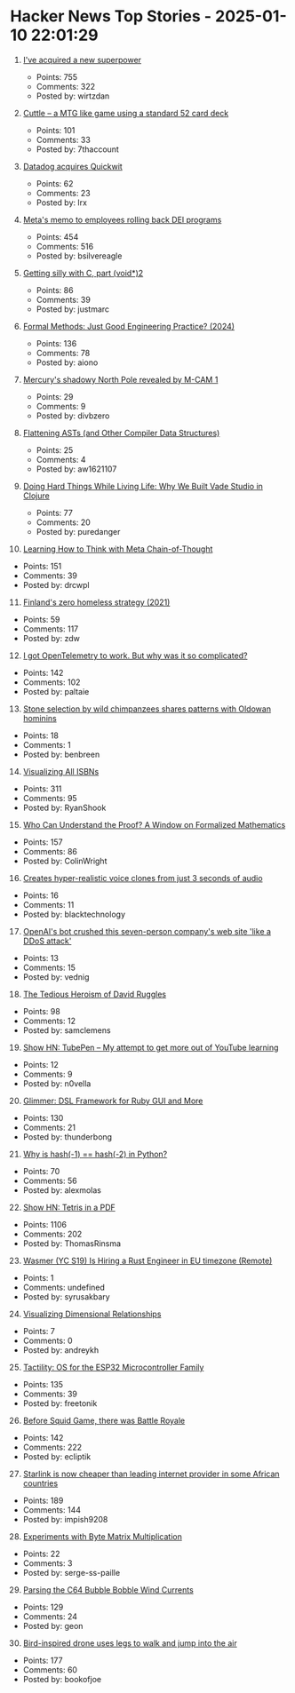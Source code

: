 # Hacker News Top Stories - 2025-01-10 22:01:29

1. [I've acquired a new superpower](https://danielwirtz.com/blog/spot-the-difference-superpower)
   - Points: 755
   - Comments: 322
   - Posted by: wirtzdan

2. [Cuttle – a MTG like game using a standard 52 card deck](https://www.pagat.com/combat/cuttle.html)
   - Points: 101
   - Comments: 33
   - Posted by: 7thaccount

3. [Datadog acquires Quickwit](https://quickwit.io/blog/quickwit-joins-datadog)
   - Points: 62
   - Comments: 23
   - Posted by: lrx

4. [Meta's memo to employees rolling back DEI programs](https://www.axios.com/2025/01/10/meta-dei-memo-employees-programs)
   - Points: 454
   - Comments: 516
   - Posted by: bsilvereagle

5. [Getting silly with C, part (void*)2](https://lcamtuf.substack.com/p/getting-silly-with-c-part-void2)
   - Points: 86
   - Comments: 39
   - Posted by: justmarc

6. [Formal Methods: Just Good Engineering Practice? (2024)](https://brooker.co.za/blog/2024/04/17/formal)
   - Points: 136
   - Comments: 78
   - Posted by: aiono

7. [Mercury's shadowy North Pole revealed by M-CAM 1](https://www.esa.int/ESA_Multimedia/Images/2025/01/Mercury_s_shadowy_north_pole_revealed_by_M-CAM_1)
   - Points: 29
   - Comments: 9
   - Posted by: divbzero

8. [Flattening ASTs (and Other Compiler Data Structures)](https://www.cs.cornell.edu/~asampson/blog/flattening.html)
   - Points: 25
   - Comments: 4
   - Posted by: aw1621107

9. [Doing Hard Things While Living Life: Why We Built Vade Studio in Clojure](https://bytes.vadelabs.com/doing-hard-things-while-living-life-why-we-built-vade-studio-in-clojure/)
   - Points: 77
   - Comments: 20
   - Posted by: puredanger

10. [Learning How to Think with Meta Chain-of-Thought](https://arxiv.org/abs/2501.04682)
   - Points: 151
   - Comments: 39
   - Posted by: drcwpl

11. [Finland's zero homeless strategy (2021)](https://oecdecoscope.blog/2021/12/13/finlands-zero-homeless-strategy-lessons-from-a-success-story/)
   - Points: 59
   - Comments: 117
   - Posted by: zdw

12. [I got OpenTelemetry to work. But why was it so complicated?](https://iconsolutions.com/blog/i-got-opentelemetry-to-work-but-why-was-it-so-complicated/)
   - Points: 142
   - Comments: 102
   - Posted by: paltaie

13. [Stone selection by wild chimpanzees shares patterns with Oldowan hominins](https://www.sciencedirect.com/science/article/pii/S0047248424001337)
   - Points: 18
   - Comments: 1
   - Posted by: benbreen

14. [Visualizing All ISBNs](https://annas-archive.org/blog/all-isbns.html)
   - Points: 311
   - Comments: 95
   - Posted by: RyanShook

15. [Who Can Understand the Proof? A Window on Formalized Mathematics](https://writings.stephenwolfram.com/2025/01/who-can-understand-the-proof-a-window-on-formalized-mathematics/)
   - Points: 157
   - Comments: 86
   - Posted by: ColinWright

16. [Creates hyper-realistic voice clones from just 3 seconds of audio](https://anyvoice.net/ai-voice-cloning)
   - Points: 16
   - Comments: 11
   - Posted by: blacktechnology

17. [OpenAI's bot crushed this seven-person company's web site 'like a DDoS attack'](https://techcrunch.com/2025/01/10/how-openais-bot-crushed-this-seven-person-companys-web-site-like-a-ddos-attack/)
   - Points: 13
   - Comments: 15
   - Posted by: vednig

18. [The Tedious Heroism of David Ruggles](https://commonplace.online/article/the-tedious-heroism-of-david-ruggles/)
   - Points: 98
   - Comments: 12
   - Posted by: samclemens

19. [Show HN: TubePen – My attempt to get more out of YouTube learning](https://www.tubepen.com/)
   - Points: 12
   - Comments: 9
   - Posted by: n0vella

20. [Glimmer: DSL Framework for Ruby GUI and More](https://github.com/AndyObtiva/glimmer)
   - Points: 130
   - Comments: 21
   - Posted by: thunderbong

21. [Why is hash(-1) == hash(-2) in Python?](https://omairmajid.com/posts/2021-07-16-why-is-hash-in-python/)
   - Points: 70
   - Comments: 56
   - Posted by: alexmolas

22. [Show HN: Tetris in a PDF](https://th0mas.nl/downloads/pdftris.pdf)
   - Points: 1106
   - Comments: 202
   - Posted by: ThomasRinsma

23. [Wasmer (YC S19) Is Hiring a Rust Engineer in EU timezone (Remote)](https://www.workatastartup.com/jobs/41643)
   - Points: 1
   - Comments: undefined
   - Posted by: syrusakbary

24. [Visualizing Dimensional Relationships](https://qlikdork.com/2024/12/visualizing-dimensional-relationships/)
   - Points: 7
   - Comments: 0
   - Posted by: andreykh

25. [Tactility: OS for the ESP32 Microcontroller Family](https://tactility.one/#/)
   - Points: 135
   - Comments: 39
   - Posted by: freetonik

26. [Before Squid Game, there was Battle Royale](https://www.tokyoweekender.com/entertainment/movies-tv/before-squid-game-there-was-battle-royale/)
   - Points: 142
   - Comments: 222
   - Posted by: ecliptik

27. [Starlink is now cheaper than leading internet provider in some African countries](https://restofworld.org/2025/starlink-cheaper-internet-africa/)
   - Points: 189
   - Comments: 144
   - Posted by: impish9208

28. [Experiments with Byte Matrix Multiplication](https://github.com/serge-sans-paille/i8mm)
   - Points: 22
   - Comments: 3
   - Posted by: serge-ss-paille

29. [Parsing the C64 Bubble Bobble Wind Currents](http://geon.github.io/programming/2025/01/05/bubble-bobble-c64-wind)
   - Points: 129
   - Comments: 24
   - Posted by: geon

30. [Bird-inspired drone uses legs to walk and jump into the air](https://spectrum.ieee.org/bird-drone)
   - Points: 177
   - Comments: 60
   - Posted by: bookofjoe

